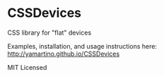 CSSDevices
==========

CSS library for "flat" devices

Examples, installation, and usage instructions here: http://yamartino.github.io/CSSDevices


MIT Licensed 